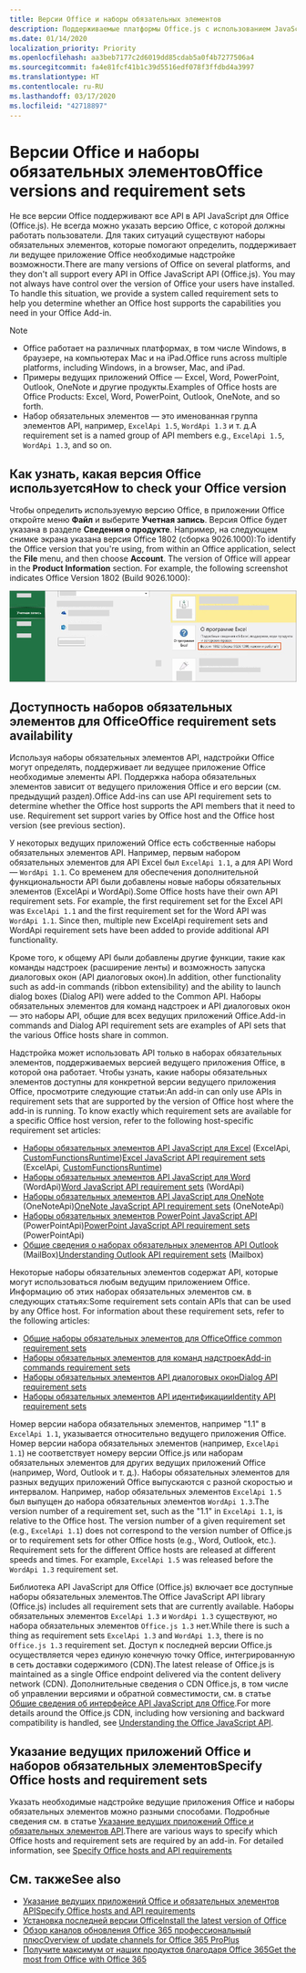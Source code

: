 ```yaml
---
title: Версии Office и наборы обязательных элементов
description: Поддерживаемые платформы Office.js с использованием JavaScript API
ms.date: 01/14/2020
localization_priority: Priority
ms.openlocfilehash: aa3beb7177c2d6019dd85cdab5a0f4b7277506a4
ms.sourcegitcommit: fa4e81fcf41b1c39d5516edf078f3ffdbd4a3997
ms.translationtype: HT
ms.contentlocale: ru-RU
ms.lasthandoff: 03/17/2020
ms.locfileid: "42718897"
---
```

# <a name="office-versions-and-requirement-sets"></a><span data-ttu-id="d2752-103">Версии Office и наборы обязательных элементов</span><span class="sxs-lookup"><span data-stu-id="d2752-103">Office versions and requirement sets</span></span>

<span data-ttu-id="d2752-p101">Не все версии Office поддерживают все API в API JavaScript для Office (Office.js). Не всегда можно указать версию Office, с которой должны работать пользователи.  Для таких ситуаций существуют наборы обязательных элементов, которые помогают определить, поддерживает ли ведущее приложение Office необходимые надстройке возможности.</span><span class="sxs-lookup"><span data-stu-id="d2752-p101">There are many versions of Office on several platforms, and they don't all support every API in Office JavaScript API (Office.js). You may not always have control over the version of Office your users have installed.  To handle this situation, we provide a system called requirement sets to help you determine whether an Office host supports the capabilities you need in your Office Add-in.</span></span> 

> [!NOTE]
> - <span data-ttu-id="d2752-107">Office работает на различных платформах, в том числе Windows, в браузере, на компьютерах Mac и на iPad.</span><span class="sxs-lookup"><span data-stu-id="d2752-107">Office runs across multiple platforms, including Windows, in a browser, Mac, and iPad.</span></span>
> - <span data-ttu-id="d2752-108">Примеры ведущих приложений Office — Excel, Word, PowerPoint, Outlook, OneNote и другие продукты.</span><span class="sxs-lookup"><span data-stu-id="d2752-108">Examples of Office hosts are Office Products: Excel, Word, PowerPoint, Outlook, OneNote, and so forth.</span></span>  
> - <span data-ttu-id="d2752-109">Набор обязательных элементов — это именованная группа элементов API, например, `ExcelApi 1.5`, `WordApi 1.3` и т. д.</span><span class="sxs-lookup"><span data-stu-id="d2752-109">A requirement set is a named group of API members e.g., `ExcelApi 1.5`, `WordApi 1.3`, and so on.</span></span>  

## <a name="how-to-check-your-office-version"></a><span data-ttu-id="d2752-110">Как узнать, какая версия Office используется</span><span class="sxs-lookup"><span data-stu-id="d2752-110">How to check your Office version</span></span>

<span data-ttu-id="d2752-p102">Чтобы определить используемую версию Office, в приложении Office откройте меню **Файл** и выберите **Учетная запись**. Версия Office будет указана в разделе **Сведения о продукте**. Например, на следующем снимке экрана указана версия Office 1802 (сборка 9026.1000):</span><span class="sxs-lookup"><span data-stu-id="d2752-p102">To identify the Office version that you're using, from within an Office application, select the **File** menu, and then choose **Account**. The version of Office will appear in the **Product Information** section. For example, the following screenshot indicates Office Version 1802 (Build 9026.1000):</span></span>

![Проверка версии Office](../images/office-version.png)

## <a name="office-requirement-sets-availability"></a><span data-ttu-id="d2752-115">Доступность наборов обязательных элементов для Office</span><span class="sxs-lookup"><span data-stu-id="d2752-115">Office requirement sets availability</span></span>

<span data-ttu-id="d2752-p103">Используя наборы обязательных элементов API, надстройки Office могут определять, поддерживает ли ведущее приложение Office необходимые элементы API. Поддержка набора обязательных элементов зависит от ведущего приложения Office и его версии (см. предыдущий раздел).</span><span class="sxs-lookup"><span data-stu-id="d2752-p103">Office Add-ins can use API requirement sets to determine whether the Office host supports the API members that it need to use. Requirement set support varies by Office host and the Office host version (see previous section).</span></span>

<span data-ttu-id="d2752-p104">У некоторых ведущих приложений Office есть собственные наборы обязательных элементов API. Например, первым набором обязательных элементов для API Excel был `ExcelApi 1.1`, а для API Word — `WordApi 1.1`. Со временем для обеспечения дополнительной функциональности API были добавлены новые наборы обязательных элементов (ExcelApi и WordApi).</span><span class="sxs-lookup"><span data-stu-id="d2752-p104">Some Office hosts have their own API requirement sets. For example, the first requirement set for the Excel API was `ExcelApi 1.1` and the first requirement set for the Word API was `WordApi 1.1`. Since then, multiple new ExcelApi requirement sets and WordApi requirement sets have been added to provide additional API functionality.</span></span>

<span data-ttu-id="d2752-121">Кроме того, к общему API были добавлены другие функции, такие как команды надстроек (расширение ленты) и возможность запуска диалоговых окон (API диалоговых окон).</span><span class="sxs-lookup"><span data-stu-id="d2752-121">In addition, other functionality such as add-in commands (ribbon extensibility) and the ability to launch dialog boxes (Dialog API) were added to the Common API.</span></span> <span data-ttu-id="d2752-122">Наборы обязательных элементов для команд надстроек и API диалоговых окон — это наборы API, общие для всех ведущих приложений Office.</span><span class="sxs-lookup"><span data-stu-id="d2752-122">Add-in commands and Dialog API requirement sets are examples of API sets that the various Office hosts share in common.</span></span>

<span data-ttu-id="d2752-p106">Надстройка может использовать API только в наборах обязательных элементов, поддерживаемых версией ведущего приложения Office, в которой она работает. Чтобы узнать, какие наборы обязательных элементов доступны для конкретной версии ведущего приложения Office, просмотрите следующие статьи:</span><span class="sxs-lookup"><span data-stu-id="d2752-p106">An add-in can only use APIs in requirement sets that are supported by the version of Office host where the add-in is running. To know exactly which requirement sets are available for a specific Office host version, refer to the following host-specific requirement set articles:</span></span>

- <span data-ttu-id="d2752-125">[Наборы обязательных элементов API JavaScript для Excel](../reference/requirement-sets/excel-api-requirement-sets.md) (ExcelApi, [CustomFunctionsRuntime](../excel/custom-functions-architecture.md))</span><span class="sxs-lookup"><span data-stu-id="d2752-125">[Excel JavaScript API requirement sets](../reference/requirement-sets/excel-api-requirement-sets.md) (ExcelApi, [CustomFunctionsRuntime](../excel/custom-functions-architecture.md))</span></span>
- <span data-ttu-id="d2752-126">[Наборы обязательных элементов API JavaScript для Word](../reference/requirement-sets/word-api-requirement-sets.md) (WordApi)</span><span class="sxs-lookup"><span data-stu-id="d2752-126">[Word JavaScript API requirement sets](../reference/requirement-sets/word-api-requirement-sets.md) (WordApi)</span></span>
- <span data-ttu-id="d2752-127">[Наборы обязательных элементов API JavaScript для OneNote](../reference/requirement-sets/onenote-api-requirement-sets.md) (OneNoteApi)</span><span class="sxs-lookup"><span data-stu-id="d2752-127">[OneNote JavaScript API requirement sets](../reference/requirement-sets/onenote-api-requirement-sets.md) (OneNoteApi)</span></span>
- <span data-ttu-id="d2752-128">[Наборы обязательных элементов PowerPoint JavaScript API](../reference/requirement-sets/powerpoint-api-requirement-sets.md) (PowerPointApi)</span><span class="sxs-lookup"><span data-stu-id="d2752-128">[PowerPoint JavaScript API requirement sets](../reference/requirement-sets/powerpoint-api-requirement-sets.md) (PowerPointApi)</span></span>
- <span data-ttu-id="d2752-129">[Общие сведения о наборах обязательных элементов API Outlook](../reference/requirement-sets/outlook-api-requirement-sets.md) (MailBox)</span><span class="sxs-lookup"><span data-stu-id="d2752-129">[Understanding Outlook API requirement sets](../reference/requirement-sets/outlook-api-requirement-sets.md) (Mailbox)</span></span>

<span data-ttu-id="d2752-p107">Некоторые наборы обязательных элементов содержат API, которые могут использоваться любым ведущим приложением Office. Информацию об этих наборах обязательных элементов см. в следующих статьях:</span><span class="sxs-lookup"><span data-stu-id="d2752-p107">Some requirement sets contain APIs that can be used by any Office host. For information about these requirement sets, refer to the following articles:</span></span>

- [<span data-ttu-id="d2752-132">Общие наборы обязательных элементов для Office</span><span class="sxs-lookup"><span data-stu-id="d2752-132">Office common requirement sets</span></span>](../reference/requirement-sets/office-add-in-requirement-sets.md)
- [<span data-ttu-id="d2752-133">Наборы обязательных элементов для команд надстроек</span><span class="sxs-lookup"><span data-stu-id="d2752-133">Add-in commands requirement sets</span></span>](../reference/requirement-sets/add-in-commands-requirement-sets.md)
- [<span data-ttu-id="d2752-134">Наборы обязательных элементов API диалоговых окон</span><span class="sxs-lookup"><span data-stu-id="d2752-134">Dialog API requirement sets</span></span>](../reference/requirement-sets/dialog-api-requirement-sets.md)
- [<span data-ttu-id="d2752-135">Наборы обязательных элементов API идентификации</span><span class="sxs-lookup"><span data-stu-id="d2752-135">Identity API requirement sets</span></span>](../reference/requirement-sets/identity-api-requirement-sets.md)

<span data-ttu-id="d2752-p108">Номер версии набора обязательных элементов, например "1.1" в `ExcelApi 1.1`, указывается относительно ведущего приложения Office. Номер версии набора обязательных элементов (например, `ExcelApi 1.1`) не соответствует номеру версии Office.js или наборам обязательных элементов для других ведущих приложений Office (например, Word, Outlook и т. д.).  Наборы обязательных элементов для разных ведущих приложений Office выпускаются с разной скоростью и интервалом. Например, набор обязательных элементов `ExcelApi 1.5` был выпущен до набора обязательных элементов `WordApi 1.3`.</span><span class="sxs-lookup"><span data-stu-id="d2752-p108">The version number of a requirement set, such as the "1.1" in `ExcelApi 1.1`, is relative to the Office host. The version number of a given requirement set (e.g., `ExcelApi 1.1`) does not correspond to the version number of Office.js or to requirement sets for other Office hosts (e.g., Word, Outlook, etc.).  Requirement sets for the different Office hosts are released at different speeds and times. For example, `ExcelApi 1.5` was released before the `WordApi 1.3` requirement set.</span></span>

<span data-ttu-id="d2752-140">Библиотека API JavaScript для Office (Office.js) включает все доступные наборы обязательных элементов.</span><span class="sxs-lookup"><span data-stu-id="d2752-140">The Office JavaScript API library (Office.js) includes all requirement sets that are currently available.</span></span> <span data-ttu-id="d2752-141">Наборы обязательных элементов `ExcelApi 1.3` и `WordApi 1.3` существуют, но набора обязательных элементов `Office.js 1.3` нет.</span><span class="sxs-lookup"><span data-stu-id="d2752-141">While there is such a thing as requirement sets `ExcelApi 1.3` and `WordApi 1.3`, there is no `Office.js 1.3` requirement set.</span></span> <span data-ttu-id="d2752-142">Доступ к последней версии Office.js осуществляется через единую конечную точку Office, интегрированную в сеть доставки содержимого (CDN).</span><span class="sxs-lookup"><span data-stu-id="d2752-142">The latest release of Office.js is maintained as a single Office endpoint delivered via the content delivery network (CDN).</span></span> <span data-ttu-id="d2752-143">Дополнительные сведения о CDN Office.js, в том числе об управлении версиями и обратной совместимости, см. в статье [Общие сведения об интерфейсе API JavaScript для Office](../develop/understanding-the-javascript-api-for-office.md).</span><span class="sxs-lookup"><span data-stu-id="d2752-143">For more details around the Office.js CDN, including how versioning and backward compatibility is handled, see [Understanding the Office JavaScript API](../develop/understanding-the-javascript-api-for-office.md).</span></span>

## <a name="specify-office-hosts-and-requirement-sets"></a><span data-ttu-id="d2752-144">Указание ведущих приложений Office и наборов обязательных элементов</span><span class="sxs-lookup"><span data-stu-id="d2752-144">Specify Office hosts and requirement sets</span></span>

<span data-ttu-id="d2752-p110">Указать необходимые надстройке ведущие приложения Office и наборы обязательных элементов можно разными способами.  Подробные сведения см. в статье [Указание ведущих приложений Office и обязательных элементов API](../develop/specify-office-hosts-and-api-requirements.md).</span><span class="sxs-lookup"><span data-stu-id="d2752-p110">There are various ways to specify which Office hosts and requirement sets are required by an add-in.  For detailed information, see [Specify Office hosts and API requirements](../develop/specify-office-hosts-and-api-requirements.md)</span></span>

## <a name="see-also"></a><span data-ttu-id="d2752-147">См. также</span><span class="sxs-lookup"><span data-stu-id="d2752-147">See also</span></span>

- [<span data-ttu-id="d2752-148">Указание ведущих приложений Office и обязательных элементов API</span><span class="sxs-lookup"><span data-stu-id="d2752-148">Specify Office hosts and API requirements</span></span>](../develop/specify-office-hosts-and-api-requirements.md)
- [<span data-ttu-id="d2752-149">Установка последней версии Office</span><span class="sxs-lookup"><span data-stu-id="d2752-149">Install the latest version of Office</span></span>](../develop/install-latest-office-version.md)
- [<span data-ttu-id="d2752-150">Обзор каналов обновления Office 365 профессиональный плюс</span><span class="sxs-lookup"><span data-stu-id="d2752-150">Overview of update channels for Office 365 ProPlus</span></span>](/deployoffice/overview-of-update-channels-for-office-365-proplus)
- [<span data-ttu-id="d2752-151">Получите максимум от наших продуктов благодаря Office 365</span><span class="sxs-lookup"><span data-stu-id="d2752-151">Get the most from Office with Office 365</span></span>](https://products.office.com/compare-all-microsoft-office-products?tab=2)
